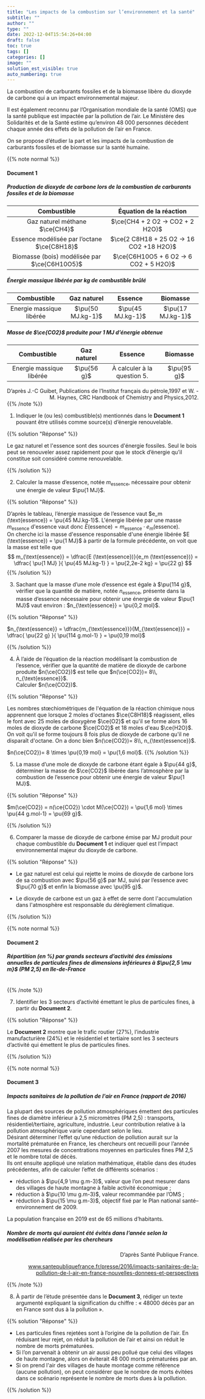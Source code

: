 ```yaml
---
title: "Les impacts de la combustion sur l’environnement et la santé"
subtitle: ""
author: ""
type: ""
date: 2022-12-04T15:54:26+04:00
draft: false
toc: true
tags: []
categories: []
image: ""
solution_est_visible: true
auto_numbering: true
---
```


La combustion de carburants fossiles et de la biomasse libère du dioxyde de carbone qui a un impact environnemental majeur.

Il est également reconnu par l’Organisation mondiale de la santé (OMS) que la santé publique est impactée par la pollution de l’air. Le Ministère des Solidarités et de la Santé estime qu’environ 48 000 personnes décèdent chaque année des effets de la pollution de l’air en France.

On se propose d’étudier la part et les impacts de la combustion de carburants fossiles et de biomasse sur la santé humaine.

{{% note normal %}}

#### Document 1

##### Production de dioxyde de carbone lors de la combustion de carburants fossiles et de la biomasse

| Combustible | Équation de la réaction |
| :-----: | :-----: |
| Gaz naturel méthane $\ce{CH4}$ | $\ce{CH4 + 2 O2 -> CO2 + 2 H2O}$ |
| Essence modélisée par l’octane $\ce{C8H18}$ | $\ce{2 C8H18 + 25 O2 → 16 CO2 +18 H2O}$ |
| Biomasse (bois) modélisée par $\ce{C6H10O5}$ | $\ce{C6H10O5 + 6 O2 → 6 CO2 + 5 H2O}$ |

##### Énergie massique libérée par kg de combustible brûlé

| Combustible | Gaz naturel | Essence | Biomasse |
| :-----: | :-----: | :-----: | :-----: |
| Energie massique libérée | $\pu{50 MJ.kg-1}$ | $\pu{45 MJ.kg-1}$ | $\pu{17 MJ.kg-1}$ |

##### Masse de $\ce{CO2}$ produite pour 1 MJ d’énergie obtenue

| Combustible | Gaz naturel | Essence | Biomasse |
| :-----: | :-----: | :-----: | :-----: |
| Energie massique libérée | $\pu{56 g}$ | À calculer à la question 5. | $\pu{95 g}$ |

<div style="text-align: right;">
D’après J.-C Guibet, Publications de l’Institut français du pétrole,1997 et W. - M. Haynes, CRC Handbook of Chemistry and Physics,2012.
</div>
{{% /note %}}

1. Indiquer le (ou les) combustible(s) mentionnés dans le **Document 1** pouvant être utilisés comme source(s) d’énergie renouvelable.

{{% solution "Réponse" %}}

Le gaz naturel et l'essence sont des sources d'énergie fossiles. Seul le bois peut se renouveler assez rapidement pour que le stock d’énergie qu’il constitue soit considéré comme renouvelable.

{{% /solution %}}

2. Calculer la masse d’essence, notée $m_{\text{essence}}$, nécessaire pour obtenir une énergie de valeur $\pu{1 MJ}$.

{{% solution "Réponse" %}}

D’après le tableau, l’énergie massique de l’essence vaut $e_m (\text{essence}) = \pu{45 MJ.kg-1}$. L'énergie libérée par une masse $m_{\text{essence}}$ d'essence vaut donc $E (\text{essence}) = m_{\text{essence}} \cdot e_m (\text{essence})$.  
On cherche ici la masse d'essence responsable d'une énergie libérée $E (\text{essence}) = \pu{1 MJ}$ à partir de la formule précédente, on voit que la masse est telle que
$$
    m_{\text{essence}} = \dfrac{E (\text{essence})}{e_m (\text{essence})} = \dfrac{ \pu{1 MJ} }{ \pu{45 MJ.kg-1} } = \pu{2,2e-2 kg} = \pu{22 g}
$$
{{% /solution %}}

3. Sachant que la masse d’une mole d’essence est égale à $\pu{114 g}$, vérifier que la quantité de matière, notée $n_{\text{essence}}$, présente dans la masse d’essence nécessaire pour obtenir une énergie de valeur $\pu{1 MJ}$ vaut environ : $n_{\text{essence}} = \pu{0,2 mol}$.

{{% solution "Réponse" %}}

$n_{\text{essence}} = \dfrac{m_{\text{essence}}}{M_{\text{essence}}} = \dfrac{ \pu{22 g} }{ \pu{114 g.mol-1} } = \pu{0,19 mol}$

{{% /solution %}}

4. À l’aide de l’équation de la réaction modélisant la combustion de l’essence, vérifier que la quantité de matière de dioxyde de carbone produite $n(\ce{CO2})$ est telle que $n(\ce{CO2})= 8\\, n_{\text{essence}}$.  
Calculer $n(\ce{CO2})$.

{{% solution "Réponse" %}}

Les nombres stœchiométriques de l'équation de la réaction chimique nous apprennent que lorsque 2 moles d'octanes $\ce{C8H18}$ réagissent, elles le font avec 25 moles de dioxygène $\ce{O2}$ et qu'il se forme alors 16 moles de dioxyde de carbone $\ce{CO2}$ et 18 moles d'eau $\ce{H2O}$.  
On voit qu'il se forme toujours 8 fois plus de dioxyde de carbone qu'il ne disparaît d'octane. On a donc bien $n(\ce{CO2})= 8\\, n_{\text{essence}}$.

$n(\ce{CO2})= 8 \times \pu{0,19 mol} = \pu{1,6 mol}$.
{{% /solution %}}

5. La masse d’une mole de dioxyde de carbone étant égale à $\pu{44 g}$, déterminer la masse de $\ce{CO2}$ libérée dans l’atmosphère par la combustion de l’essence pour obtenir une énergie de valeur $\pu{1 MJ}$.

{{% solution "Réponse" %}}

$m(\ce{CO2}) = n(\ce{CO2}) \cdot M(\ce{CO2}) = \pu{1,6 mol} \times \pu{44 g.mol-1} = \pu{69 g}$.

{{% /solution %}}

6. Comparer la masse de dioxyde de carbone émise par MJ produit pour chaque combustible du **Document 1** et indiquer quel est l’impact environnemental majeur du dioxyde de carbone.

{{% solution "Réponse" %}}

- Le gaz naturel est celui qui rejette le moins de dioxyde de carbone lors de sa combustion avec $\pu{56 g}$ par MJ, suivi par l’essence avec $\pu{70 g}$ et enfin la biomasse avec \pu{95 g}$.

- Le dioxyde de carbone est un gaz à effet de serre dont l'accumulation dans l'atmosphère est responsable du dérèglement climatique.

{{% /solution %}}

{{% note normal %}}

#### Document 2

##### Répartition (en %) par grands secteurs d’activité des émissions annuelles de particules fines de dimensions inférieures à $\pu{2,5 \mu m}$ (PM 2,5) en Ile-de-France

<img src="/terminales-es/chap-4/chap-4-7/particules-fines.png" alt="" width="" />

{{% /note %}}

7. Identifier les 3 secteurs d’activité émettant le plus de particules fines, à partir du **Document 2**.

{{% solution "Réponse" %}}

Le **Document 2** montre que le trafic routier (27%), l’industrie manufacturière (24%) et le résidentiel et tertiaire sont les 3 secteurs d’activité qui émettent le plus de particules fines.

{{% /solution %}}

{{% note normal %}}

#### Document 3

##### Impacts sanitaires de la pollution de l'air en France (rapport de 2016)

La plupart des sources de pollution atmosphériques émettent des particules fines de diamètre inférieur à 2,5 micromètres (PM 2,5) : transports, résidentiel/tertiaire, agriculture, industrie. Leur contribution relative à la pollution atmosphérique varie cependant selon le lieu.  
Désirant déterminer l’effet qu’une réduction de pollution aurait sur la mortalité prématurée en France, les chercheurs ont recueilli pour l’année 2007 les mesures de concentrations moyennes en particules fines PM 2,5 et le nombre total de décès.  
Ils ont ensuite appliqué une relation mathématique, établie dans des études précédentes, afin de calculer l’effet de différents scénarios :

- réduction à $\pu{4,9 \mu g.m-3}$, valeur que l’on peut mesurer dans des villages de haute montagne à faible activité économique ;
- réduction à $\pu{10 \mu g.m-3}$, valeur recommandée par l’OMS ;
- réduction à $\pu{15 \mu g.m-3}$, objectif fixé par le Plan national santé–environnement de 2009.

La population française en 2019 est de 65 millions d’habitants.

##### Nombre de morts qui auraient été évités dans l’année selon la modélisation réalisée par les chercheurs

<img src="/terminales-es/chap-4/chap-4-7/morts-evitees.png" alt="" width="" />

<div style="text-align: right;">
D’après Santé Publique France.

<a href="https://www.santepubliquefrance.fr/presse/2016/impacts-sanitaires-de-la-pollution-de-l-air-en-france-nouvelles-donnees-et-perspectives" target="_blank" > www.santepubliquefrance.fr/presse/2016/impacts-sanitaires-de-la-pollution-de-l-air-en-france-nouvelles-donnees-et-perspectives</a>
</div>

{{% /note %}}

8. À partir de l’étude présentée dans le **Document 3**, rédiger un texte argumenté expliquant la signification du chiffre : « 48000 décès par an en France sont dus à la pollution ».

{{% solution "Réponse" %}}

- Les particules fines rejetées sont à l’origine de la pollution de l’air. En réduisant leur rejet, on réduit la pollution de l’air et ainsi on réduit le nombre de morts prématurées.  
- Si l’on parvenait à obtenir un air aussi peu pollué que celui des villages de haute montagne, alors on éviterait 48 000 morts prématurées par an.  
- Si on prend l'air des villages de haute montage comme référence (aucune pollution), on peut considérer que le nombre de morts évitées dans ce scénario représente le nombre de morts dues à la pollution.

{{% /solution %}}
